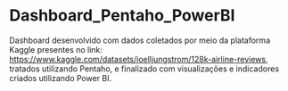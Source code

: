 # Dashboard_Pentaho_PowerBI
 Dashboard desenvolvido com dados coletados por meio da plataforma Kaggle presentes no link: https://www.kaggle.com/datasets/joelljungstrom/128k-airline-reviews, tratados utilizando Pentaho, e finalizado com visualizações e indicadores criados utilizando Power BI.
